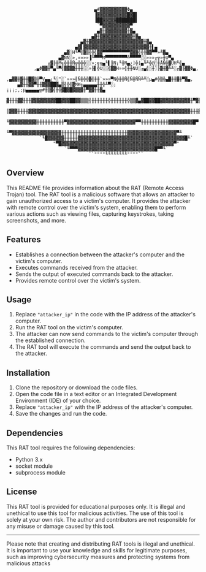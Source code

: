 
```
                                ▄#▓▓▓▓▓▓▓▓▓▓Φ▄
                                ▐▓▓▓▓▓▓▓▓▓▓▓█▓█▌
                                ▐██▓▓▓▓▓███████▌
                                 `▀▓▓▓▓▓▓▓▓▓▓▀`
                                 ▄▓╫▓▓▓▓▓▓▓▓╫▓▄
                               ▄▓╫▓▓▓▓▓▓▓▓▓▓▓▓╫▓▄
                           ▄▓╫▓▓▓▓▓▓▓▓▓▓▓▓▓▓▓▓▓▓▓▓╫▓▄
                         ▄▓▌▓▓▓▓▓▓▓▓▓▓▓▓▓▓▓▓▓▓▓▓▓▓▓▓╫▌▄
                     ▄▓░H╙▀╣▓▒╢╬╣▓▓▀▀▀▀▀▀▀▀▀▀▓▓▓╣╣╬▓▓▀▀»╨▓▄
                   ▄▓ÑÑ░»,»»»»▐╙▀▀▀M▀▀▀▀▀▀▀▀╩▀▀▀▀░░»»»╓╦»╫Ü▀▄
               ╓▓╟╫M╗╬╫╫Ñ╦╬╬╬░░»;╗╦▄╙▌╟N¡╙╫N▄¿]╬]▄╚╨╬@░╫ÅÑ╬▓ÜH╙╣▄
          ,▄Φ▓▓╫▀▄╙▀╣▓▓▓▓╫╫╫░░»╟▌╬U░░╣▓▓H»»╣╫╫NU░╓▄╣░╫]╟▓╫▓╩╨░╓▓╟▓▓Φ▄,
      ,▄▓▓╫▓╫╫█▓▒╬▀V▄▄¿╙░"░`»»»╢Ñ╫╬╬▓╣╫╫`»»»▀N╬╫╬Ñ╣Ñ╫ÑÑ╩╨░µ▄#╬▒╬▄█╫╫▓╫▀▓▄,
    ▄▓╫╫▓▓▀╫╫▓▓▓██▓▄▒╢╬╣▓MK╗▄▄▄▄▄╫╫╬╨▀░;¡¡¡;,;µ▄▄▄▄▄╦#╫▒▓╣╫╬▓█▓█▓▓▓▓╫▀▓▓╫╫▓▄
   ▓╫╫╫▓▓╫╫╫▓▓▓▓▓▓▓▓▓██▓▓▓██▓▓▒▒▒╢╫╫╫╫╫╫╬╫╫╫╫╫╫╬▒▒▓▄▓██▓▓██▓▓▓▓▓▓▓▓▓▓▓╫▀▓╫╫╫▓
   ║▓▓▓╫╫╫╫▓▓▓▓▓▓▓▓▓▓▓▓▓▓▓▓▓▓▓▓▓▓▓▓▓▓▓▓▓▓▓▓▓▓▓▓▓▓▓▓▓▓▓▓▓▓▓▓▓▓▓▓▓▓▓▓▓▓▓╫╫╫▓▓▓▌
     ╙▓▓▓▓▓▓▓▓▓▓╫╫╫╫╫╫╫╫╫╫▀▓▓▓▓▓▓▓▓▓▓▓▓▓▓▓▓▓▓▓▓▓▓▓▓▓▀▀╫╫╫╫╫╫╫╫╫╫▓▓▓▓▓▓▓▓▓█▀
        ╙▀▓▓▓▓▓▓▓▓▓▓▓▓▓▓▓▓▓▓╫╫╫╫╫╫╫╫╫╫╫╫╫╫╫╫╫╫╫╫╫╫╫╫▓▓▓▓▓▓▓▓▓▓▓▓▓▓▓▓▓▓▀╨
            `╙█▓▓▓▓▓▓╫╫╫╫╫▓▓▓▓▓▓▓▓▓▓▓▓▓▓▓▓▓▓▓▓▓▓▓▓▓▓▓▓▓▓▓▓▓▓▓▓▓▓▓█╨`
                 "▀█▓▓▓▓▓▓▓▓▓▓▓▓▓▓▓▓▓▓▓▓▓▓▓▓▓▓▓▓▓▓▓▓▓▓▓▓▓▓▓▓▓▀"
                     `╙▀▀▀▓▓▓▓▓▓▓▓▓▓▓▓▓▓▓▓▓▓▓▓▓▓▓▓▓▓▓▓█▀▀╙`
                              ``""""╙╙╙╙╙╙╙╙""""`` 

```
## Overview
This README file provides information about the RAT (Remote Access Trojan) tool. The RAT tool is a malicious software that allows an attacker to gain unauthorized access to a victim's computer. It provides the attacker with remote control over the victim's system, enabling them to perform various actions such as viewing files, capturing keystrokes, taking screenshots, and more.

## Features
- Establishes a connection between the attacker's computer and the victim's computer.
- Executes commands received from the attacker.
- Sends the output of executed commands back to the attacker.
- Provides remote control over the victim's system.

## Usage
1. Replace `"attacker_ip"` in the code with the IP address of the attacker's computer.
2. Run the RAT tool on the victim's computer.
3. The attacker can now send commands to the victim's computer through the established connection.
4. The RAT tool will execute the commands and send the output back to the attacker.

## Installation
1. Clone the repository or download the code files.
2. Open the code file in a text editor or an Integrated Development Environment (IDE) of your choice.
3. Replace `"attacker_ip"` with the IP address of the attacker's computer.
4. Save the changes and run the code.

## Dependencies
This RAT tool requires the following dependencies:
- Python 3.x
- socket module
- subprocess module

## License
This RAT tool is provided for educational purposes only. It is illegal and unethical to use this tool for malicious activities. The use of this tool is solely at your own risk. The author and contributors are not responsible for any misuse or damage caused by this tool.

---

Please note that creating and distributing RAT tools is illegal and unethical. It is important to use your knowledge and skills for legitimate purposes, such as improving cybersecurity measures and protecting systems from malicious attacks

